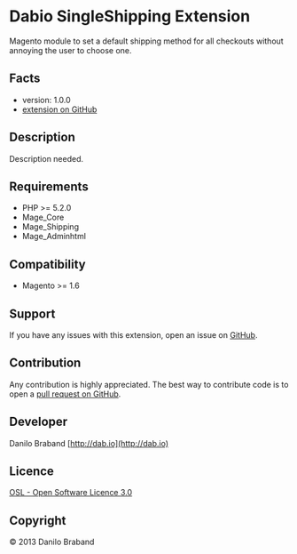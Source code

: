 Dabio SingleShipping Extension
=====================

Magento module to set a default shipping method for all checkouts without annoying the user to choose one.

Facts
-----
- version: 1.0.0
- [extension on GitHub](https://github.com/dabio/magento-singleshipping)

Description
-----------

Description needed.

Requirements
------------
- PHP >= 5.2.0
- Mage_Core
- Mage_Shipping
- Mage_Adminhtml

Compatibility
-------------
- Magento >= 1.6

Support
-------
If you have any issues with this extension, open an issue on [GitHub](https://github.com/dabio/magento-singleshipping/issues).

Contribution
------------
Any contribution is highly appreciated. The best way to contribute code is to open a [pull request on GitHub](https://help.github.com/articles/using-pull-requests).

Developer
---------
Danilo Braband
[http://dab.io](http://dab.io)

Licence
-------
[OSL - Open Software Licence 3.0](http://opensource.org/licenses/osl-3.0.php)

Copyright
---------
© 2013 Danilo Braband
